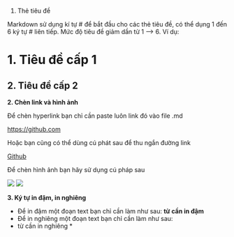 1. Thẻ tiêu đề

Markdown sử dụng kí tự # để bắt đầu cho các thẻ tiêu đề, có thể dụng 1 đến 6 ký tự # liên tiếp. Mức độ tiêu đề giảm dần từ 1 --> 6.
Ví dụ:
# 1. Tiêu đề cấp 1

## 2. Tiêu đề cấp 2

**2. Chèn link và hình ảnh**

Để chèn hyperlink bạn chỉ cần paste luôn link đó vào file .md

https://github.com

Hoặc bạn cũng có thể dùng cú phát sau để thu ngắn đường link

[Github](http://github.com)

Để chèn hình ảnh bạn hãy sử dụng cú pháp sau

<img src= "link_anh_cua_ban">

<img src= "https://cdn.pixabay.com/photo/2023/05/23/15/26/bengal-cat-8012976_640.jpg">

**3. Ký tự in đậm, in nghiêng**
* Để in đậm một đoạn text bạn chỉ cần làm như sau:
    **từ cần in đậm**
* Để in nghiêng một đoạn text bạn chỉ cần làm như sau:
* từ cần in nghiêng *





